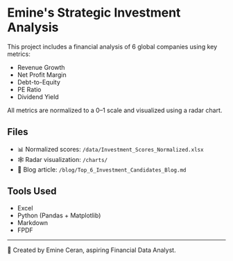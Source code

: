 
# Emine's Strategic Investment Analysis 

This project includes a financial analysis of 6 global companies using key metrics:

- Revenue Growth
- Net Profit Margin
- Debt-to-Equity
- PE Ratio
- Dividend Yield

All metrics are normalized to a 0–1 scale and visualized using a radar chart.

## Files
- 📊 Normalized scores: `/data/Investment_Scores_Normalized.xlsx`
- 🕸️ Radar visualization: `/charts/`
- 📘 Blog article: `/blog/Top_6_Investment_Candidates_Blog.md`

## Tools Used
- Excel
- Python (Pandas + Matplotlib)
- Markdown
- FPDF

---

📌 Created by Emine Ceran, aspiring Financial Data Analyst.

